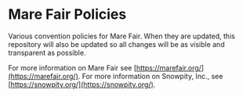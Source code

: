 # Mare Fair Policies
Various convention policies for Mare Fair.  When they are updated, this repository will also be updated so all changes will be as visible and transparent as possible.

For more information on Mare Fair see [https://marefair.org/](https://marefair.org/).
For more information on Snowpity, Inc., see [https://snowpity.org/](https://snowpity.org/).
